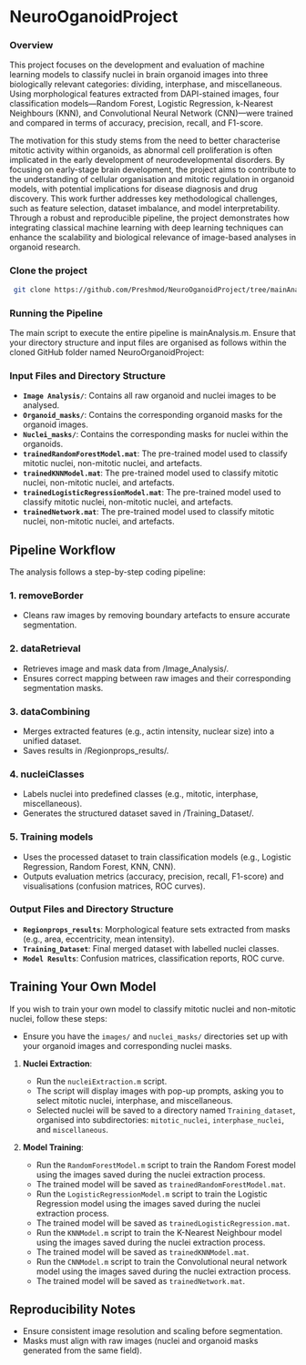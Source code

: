 # NeuroOganoidProject


### Overview
This project focuses on the development and evaluation of machine learning models to classify nuclei in brain organoid images into three biologically relevant categories: dividing, interphase, and miscellaneous. Using morphological features extracted from DAPI-stained images, four classification models—Random Forest, Logistic Regression, k-Nearest Neighbours (KNN), and Convolutional Neural Network (CNN)—were trained and compared in terms of accuracy, precision, recall, and F1-score.

The motivation for this study stems from the need to better characterise mitotic activity within organoids, as abnormal cell proliferation is often implicated in the early development of neurodevelopmental disorders. By focusing on early-stage brain development, the project aims to contribute to the understanding of cellular organisation and mitotic regulation in organoid models, with potential implications for disease diagnosis and drug discovery.
This work further addresses key methodological challenges, such as feature selection, dataset imbalance, and model interpretability. Through a robust and reproducible pipeline, the project demonstrates how integrating classical machine learning with deep learning techniques can enhance the scalability and biological relevance of image-based analyses in organoid research.



### Clone the project
```bash
 git clone https://github.com/Preshmod/NeuroOganoidProject/tree/mainAnalysis
```
 
### Running the Pipeline
The main script to execute the entire pipeline is mainAnalysis.m. Ensure that your directory structure and input files are organised as follows within the cloned GitHub folder named NeuroOrganoidProject:


### Input Files and Directory Structure
- **`Image Analysis/`**: Contains all raw organoid and nuclei images to be analysed.
- **`Organoid_masks/`**: Contains the corresponding organoid masks for the organoid images.
- **`Nuclei_masks/`**: Contains the corresponding masks for nuclei within the organoids.
- **`trainedRandomForestModel.mat`**: The pre-trained model used to classify mitotic nuclei, non-mitotic nuclei, and artefacts.
- **`trainedKNNModel.mat`**: The pre-trained model used to classify mitotic nuclei, non-mitotic nuclei, and artefacts.
- **`trainedLogisticRegressionModel.mat`**: The pre-trained model used to classify mitotic nuclei, non-mitotic nuclei, and artefacts.
- **`trainedNetwork.mat`**: The pre-trained model used to classify mitotic nuclei, non-mitotic nuclei, and artefacts.


## Pipeline Workflow
The analysis follows a step-by-step coding pipeline:

### 1. removeBorder
- Cleans raw images by removing boundary artefacts to ensure accurate segmentation.

### 2. dataRetrieval
- Retrieves image and mask data from /Image_Analysis/.
- Ensures correct mapping between raw images and their corresponding segmentation masks.

### 3. dataCombining
- Merges extracted features (e.g., actin intensity, nuclear size) into a unified dataset.
- Saves results in /Regionprops_results/.

### 4. nucleiClasses
- Labels nuclei into predefined classes (e.g., mitotic, interphase, miscellaneous).
- Generates the structured dataset saved in /Training_Dataset/.

### 5. Training models
- Uses the processed dataset to train classification models (e.g., Logistic Regression, Random Forest, KNN, CNN).
- Outputs evaluation metrics (accuracy, precision, recall, F1-score) and visualisations (confusion matrices, ROC curves).

### Output Files and Directory Structure
- **`Regionprops_results`**: Morphological feature sets extracted from masks (e.g., area, eccentricity, mean intensity).
- **`Training_Dataset`**: Final merged dataset with labelled nuclei classes.
- **`Model Results`**: Confusion matrices, classification reports, ROC curve.


## Training Your Own Model
If you wish to train your own model to classify mitotic nuclei and non-mitotic nuclei, follow these steps:

- Ensure you have the `images/` and `nuclei_masks/` directories set up with your organoid images and corresponding nuclei masks. 

1. **Nuclei Extraction**: 
   - Run the `nucleiExtraction.m` script.
   - The script will display images with pop-up prompts, asking you to select mitotic nuclei, interphase, and miscellaneous.
   - Selected nuclei will be saved to a directory named `Training_dataset`, organised into subdirectories: `mitotic_nuclei`, `interphase_nuclei`, and `miscellaneous`.

2. **Model Training**:
   - Run the `RandomForestModel.m` script to train the Random Forest model using the images saved during the nuclei extraction process.
   - The trained model will be saved as `trainedRandomForestModel.mat`.
   - Run the `LogisticRegressionModel.m` script to train the Logistic Regression model using the images saved during the nuclei extraction process.
   - The trained model will be saved as `trainedLogisticRegression.mat`.
   - Run the `KNNModel.m` script to train the K-Nearest Neighbour model using the images saved during the nuclei extraction process.
   - The trained model will be saved as `trainedKNNModel.mat`.
   - Run the `CNNModel.m` script to train the Convolutional neural network model using the images saved during the nuclei extraction process.
   - The trained model will be saved as `trainedNetwork.mat`.




## Reproducibility Notes
- Ensure consistent image resolution and scaling before segmentation.
- Masks must align with raw images (nuclei and organoid masks generated from the same field).
  
